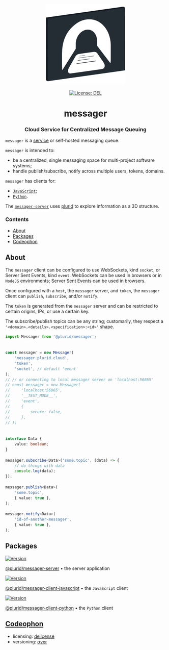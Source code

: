 <p align="center">
    <img src="https://raw.githubusercontent.com/plurid/messager/master/about/identity/messager-logo.png" height="250px">
    <br />
    <br />
    <a target="_blank" href="https://github.com/plurid/messager/blob/master/LICENSE">
        <img src="https://img.shields.io/badge/license-DEL-blue.svg?colorB=1380C3&style=for-the-badge" alt="License: DEL">
    </a>
</p>



<h1 align="center">
    messager
</h1>


<h3 align="center">
    Cloud Service for Centralized Message Queuing
</h3>



`messager` is a [service](https://messager.plurid.cloud) or self-hosted messaging queue.

`messager` is intended to:

+ be a centralized, single messaging space for multi-project software systems;
+ handle publish/subscribe, notify across multiple users, tokens, domains.

`messager` has clients for:

+ [`JavaScript`][messager-client-javascript];
+ [`Python`][messager-client-python].

The [`messager-server`][messager-server] uses [plurid](https://github.com/plurid/plurid) to explore information as a 3D structure.



### Contents

+ [About](#about)
+ [Packages](#packages)
+ [Codeophon](#codeophon)



## About

The `messager` client can be configured to use WebSockets, kind `socket`, or Server Sent Events, kind `event`. WebSockets can be used in browsers or in `NodeJS` environments; Server Sent Events can be used in browsers.

Once configured with a `host`, the `messager` server, and `token`, the `messager` client can `publish`, `subscribe`, and/or `notify`.

The `token` is generated from the `messager` server and can be restricted to certain origins, IPs, or use a certain key.

The subscribe/publish topics can be any string; customarily, they respect a `'<domain>.<details>.<specification>:<id>'` shape.


``` typescript
import Messager from '@plurid/messager';


const messager = new Messager(
    'messager.plurid.cloud',
    'token',
    'socket', // default 'event'
);
// // or connecting to local messager server on 'localhost:56865'
// const messager = new Messager(
//     'localhost:56865',
//     '__TEST_MODE__',
//     'event',
//     {
//         secure: false,
//     },
// );


interface Data {
    value: boolean;
}

messager.subscribe<Data>('some.topic', (data) => {
    // do things with data
    console.log(data);
});

messager.publish<Data>(
    'some.topic',
    { value: true },
);

messager.notify<Data>(
    'id-of-another-messager',
    { value: true },
);
```



## Packages

<a target="_blank" href="https://www.npmjs.com/package/@plurid/messager-server">
    <img src="https://img.shields.io/npm/v/@plurid/messager-server.svg?logo=npm&colorB=1380C3&style=for-the-badge" alt="Version">
</a>

[@plurid/messager-server][messager-server] • the server application

[messager-server]: https://github.com/plurid/messager/tree/master/packages/messager-server


<a target="_blank" href="https://www.npmjs.com/package/@plurid/messager">
    <img src="https://img.shields.io/npm/v/@plurid/messager.svg?logo=npm&colorB=1380C3&style=for-the-badge" alt="Version">
</a>

[@plurid/messager-client-javascript][messager-client-javascript] • the `JavaScript` client

[messager-client-javascript]: https://github.com/plurid/messager/tree/master/packages/messager-client/messager-javascript


<a target="_blank" href="https://pypi.org/project/messager">
    <img src="https://img.shields.io/pypi/v/messager.svg?logo=pypi&colorB=1380C3&style=for-the-badge" alt="Version">
</a>

[@plurid/messager-client-python][messager-client-python] • the `Python` client

[messager-client-python]: https://github.com/plurid/messager/tree/master/packages/messager-client/messager-python



## [Codeophon](https://github.com/ly3xqhl8g9/codeophon)

+ licensing: [delicense](https://github.com/ly3xqhl8g9/delicense)
+ versioning: [αver](https://github.com/ly3xqhl8g9/alpha-versioning)
